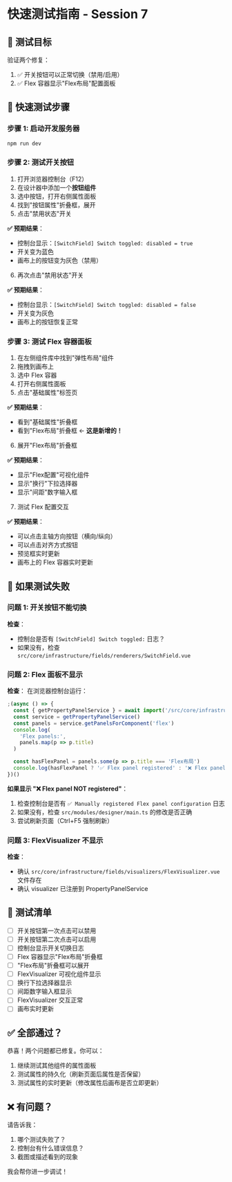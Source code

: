 # 快速测试指南 - Session 7

## 🎯 测试目标

验证两个修复：

1. ✅ 开关按钮可以正常切换（禁用/启用）
2. ✅ Flex 容器显示"Flex布局"配置面板

## 🚀 快速测试步骤

### 步骤 1: 启动开发服务器

```bash
npm run dev
```

### 步骤 2: 测试开关按钮

1. 打开浏览器控制台（F12）
2. 在设计器中添加一个**按钮组件**
3. 选中按钮，打开右侧属性面板
4. 找到"按钮属性"折叠框，展开
5. 点击"禁用状态"开关

**✅ 预期结果**：

- 控制台显示：`[SwitchField] Switch toggled: disabled = true`
- 开关变为蓝色
- 画布上的按钮变为灰色（禁用）

6. 再次点击"禁用状态"开关

**✅ 预期结果**：

- 控制台显示：`[SwitchField] Switch toggled: disabled = false`
- 开关变为灰色
- 画布上的按钮恢复正常

### 步骤 3: 测试 Flex 容器面板

1. 在左侧组件库中找到"弹性布局"组件
2. 拖拽到画布上
3. 选中 Flex 容器
4. 打开右侧属性面板
5. 点击"基础属性"标签页

**✅ 预期结果**：

- 看到"基础属性"折叠框
- 看到"Flex布局"折叠框 ← **这是新增的！**

6. 展开"Flex布局"折叠框

**✅ 预期结果**：

- 显示"Flex配置"可视化组件
- 显示"换行"下拉选择器
- 显示"间距"数字输入框

7. 测试 Flex 配置交互

**✅ 预期结果**：

- 可以点击主轴方向按钮（横向/纵向）
- 可以点击对齐方式按钮
- 预览框实时更新
- 画布上的 Flex 容器实时更新

## 🐛 如果测试失败

### 问题 1: 开关按钮不能切换

**检查**：

- 控制台是否有 `[SwitchField] Switch toggled:` 日志？
- 如果没有，检查 `src/core/infrastructure/fields/renderers/SwitchField.vue`

### 问题 2: Flex 面板不显示

**检查**：
在浏览器控制台运行：

```javascript
;(async () => {
  const { getPropertyPanelService } = await import('/src/core/infrastructure/services/index.ts')
  const service = getPropertyPanelService()
  const panels = service.getPanelsForComponent('flex')
  console.log(
    'Flex panels:',
    panels.map(p => p.title)
  )

  const hasFlexPanel = panels.some(p => p.title === 'Flex布局')
  console.log(hasFlexPanel ? '✅ Flex panel registered' : '❌ Flex panel NOT registered')
})()
```

**如果显示 "❌ Flex panel NOT registered"**：

1. 检查控制台是否有 `✅ Manually registered Flex panel configuration` 日志
2. 如果没有，检查 `src/modules/designer/main.ts` 的修改是否正确
3. 尝试刷新页面（Ctrl+F5 强制刷新）

### 问题 3: FlexVisualizer 不显示

**检查**：

- 确认 `src/core/infrastructure/fields/visualizers/FlexVisualizer.vue` 文件存在
- 确认 visualizer 已注册到 PropertyPanelService

## 📝 测试清单

- [ ] 开关按钮第一次点击可以禁用
- [ ] 开关按钮第二次点击可以启用
- [ ] 控制台显示开关切换日志
- [ ] Flex 容器显示"Flex布局"折叠框
- [ ] "Flex布局"折叠框可以展开
- [ ] FlexVisualizer 可视化组件显示
- [ ] 换行下拉选择器显示
- [ ] 间距数字输入框显示
- [ ] FlexVisualizer 交互正常
- [ ] 画布实时更新

## ✅ 全部通过？

恭喜！两个问题都已修复。你可以：

1. 继续测试其他组件的属性面板
2. 测试属性的持久化（刷新页面后属性是否保留）
3. 测试属性的实时更新（修改属性后画布是否立即更新）

## ❌ 有问题？

请告诉我：

1. 哪个测试失败了？
2. 控制台有什么错误信息？
3. 截图或描述看到的现象

我会帮你进一步调试！

